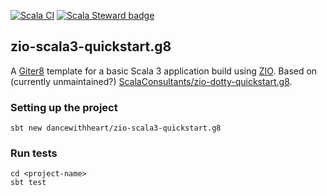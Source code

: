 [![Scala CI](https://github.com/dancewithheart/zio-scala3-quickstart.g8/actions/workflows/scala.yml/badge.svg?branch=master)](https://github.com/dancewithheart/zio-scala3-quickstart.g8/actions/workflows/scala.yml?query=branch%3Amaster) [![Scala Steward badge](https://img.shields.io/badge/Scala_Steward-helping-blue.svg?style=flat&logo=data:image/png;base64,iVBORw0KGgoAAAANSUhEUgAAAA4AAAAQCAMAAAARSr4IAAAAVFBMVEUAAACHjojlOy5NWlrKzcYRKjGFjIbp293YycuLa3pYY2LSqql4f3pCUFTgSjNodYRmcXUsPD/NTTbjRS+2jomhgnzNc223cGvZS0HaSD0XLjbaSjElhIr+AAAAAXRSTlMAQObYZgAAAHlJREFUCNdNyosOwyAIhWHAQS1Vt7a77/3fcxxdmv0xwmckutAR1nkm4ggbyEcg/wWmlGLDAA3oL50xi6fk5ffZ3E2E3QfZDCcCN2YtbEWZt+Drc6u6rlqv7Uk0LdKqqr5rk2UCRXOk0vmQKGfc94nOJyQjouF9H/wCc9gECEYfONoAAAAASUVORK5CYII=)](https://scala-steward.org)

## zio-scala3-quickstart.g8

A [Giter8][g8] template for a basic Scala 3 application build using [ZIO].
Based on (currently unmaintained?) [ScalaConsultants/zio-dotty-quickstart.g8].

### Setting up the project

```shell script
sbt new dancewithheart/zio-scala3-quickstart.g8
```

### Run tests

```shell script
cd <project-name>
sbt test
```

[g8]: http://www.foundweekends.org/giter8/
[zio]: https://zio.dev/
[ScalaConsultants/zio-dotty-quickstart.g8]: https://github.com/ScalaConsultants/zio-dotty-quickstart.g8
